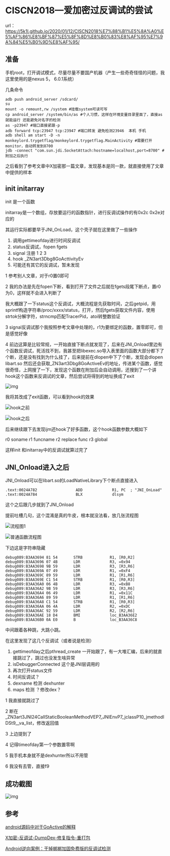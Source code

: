 # CISCN2018—爱加密过反调试的尝试

url：https://5k1l.github.io/2020/01/12/CISCN2018%E7%88%B1%E5%8A%A0%E5%AF%86%E8%BF%87%E5%8F%8D%E8%B0%83%E8%AF%95%E7%9A%84%E5%B0%9D%E8%AF%95/



## 准备

手机root，打开调试模式，尽量尽量不要国产机器（产生一些奇奇怪怪的问题，我这里使用的是nexus 5， 6.0.1系统）

几条命令

```
adb push android_server /sdcard/
su
mount -o remount,rw /system #挂载system可读可写
cp android_server /system/bin/as #个人习惯，这样在环境变量目录里面了，直接as就能运行 还能避免对名字的检测
as -p23947 #端口直接紧跟-p
adb forward tcp:23947 tcp:23947 #端口转发 避免检测23946  本机 手机
adb shell am start -D -n monkeylord.trygetflag/monkeylord.trygetflag.MainActivity #需要打开monitor，自动转发到8700
jdb -connect "com.sun.jdi.SocketAttach:hostname=localhost,port=8700" #附加之后执行
```

之后看到了参考文章中X加密那一篇文章，发现基本是同一款，就直接使用了文章中提供的样本

## init initarray

init 是一个函数

initarray是一个数组，存放要运行的函数指针，进行反调试操作的有0x2c 0x2e对应的

其运行实际都要早于JNI_OnLoad，这个壳子就在这里做了一些操作

1. 调用gettimeofday进行时间反调试
2. status反调试，fopen fgets
3. signal 注册 1 2 3
4. hook _ZN3art3Dbg8GoActtivityEv
5. 可能还有其它的反调试，暂未发现

1 参考别人文章，对于r0置0即可

2 我的办法是先在fopen下断，看到打开了文件之后就在fgets段尾下断点，置r0为0，这样就不会进入判断了

我大概跟了一下status这个反调试，大概流程是先获取时间，之后getpid，用sprintf构造字符串/proc/xxxx/status，打开，然后fgets获取文件内容，使用strtok分解字符，strncmp匹配TracerPid，atoi转整数验证

3 signal反调试那个我按照参考文章中处理的，r1为要绑定的函数，置零即可，但是感觉好像

4 前边这算是比较常规，一开始直接下断点就发现了，后来在JNI_Onload里边有个函数反调试，死活找不到，我甚至把libexec.so导入表里面的函数大部分都下了个断，还是没有找到为什么挂了，后来提前在dlopen中下了个断，发现会dlopen libart.so 然后还会获取_ZN3art3Dbg8GoActiveEv的地址，传进某个函数，感觉很奇怪，上网搜了一下，发现这个函数在附加后会自动调用，还搜到了一个讲hook这个函数来反调试的文章，然后尝试将得到的地址换成了exit

![img](images/lOgEv9.png)

我将其改成了exit函数，可以看到hook的效果

![hook之前](images/lOg2V0.png)

![hook之后](images/lOgcbq.png)

后来继续跟下去发现ijm还hook了好多函数，这个hook函数参数大概如下

r0 soname
r1 funcname
r2 replace func
r3 global

这样init 和initarray中的反调试就算过完了

## JNI_Onload进入之后

JNI_Onload可以在libart.so的LoadNativeLibrary下个断点直接进入

```
.text:0024A782                 ADD             R1, PC  ; "JNI_OnLoad"
.text:0024A784                 BLX             dlsym
```

这个之后跟几步就到了JNI_Onload

提前吐槽几句，这个混淆是真的牛皮，根本就没法看，放几张流程图

![流程图1](images/lO4KUI.png)

![普通函数流程图](images/lO4tbj.png)

下边这是字符串隐藏

```
debug089:B3AA3694 81 54       STRB            R1, [R0,R2]
debug089:B3AA3696 07 4B       LDR             R3, =0x94
debug089:B3AA3698 9B 59       LDR             R3, [R3,R6]
debug089:B3AA369A 07 49       LDR             R1, =0xF4
debug089:B3AA369C 89 59       LDR             R1, [R1,R6]
debug089:B3AA369E C1 54       STRB            R1, [R0,R3]
debug089:B3AA36A0 06 4B       LDR             R3, =0xB8
debug089:B3AA36A2 9B 59       LDR             R3, [R3,R6]
debug089:B3AA36A4 06 49       LDR             R1, =0x11C
debug089:B3AA36A6 89 59       LDR             R1, [R1,R6]
debug089:B3AA36A8 C1 54       STRB            R1, [R0,R3]
debug089:B3AA36AA 06 4A       LDR             R2, =0xDC
debug089:B3AA36AC 92 59       LDR             R2, [R2,R6]
debug089:B3AA36AE 18 D4       BMI             loc_B3AA36E2
debug089:B3AA36B0 0A E0       B               loc_B3AA36C8
```

中间跟着各种跳，大跳小跳。

在这里发现了这几个反调试（或者说是检测）

1. gettimeofday之后pthread_create 一开始跟了，有一大堆汇编，后来的就直接跳过了，跳过也没发生啥异常
2. isDebuggerConnected 这个是JNI层调用的
3. 再次打开status文件
4. 时间反调试？
5. dexname 检测 dexhunter
6. maps 检测 ？修改dex？

1 我直接就跳过了

2 断在_ZN3art3JNI24CallStaticBooleanMethodVEP7_JNIEnvP7_jclassP10_jmethodIDSt9__va_list，修改返回值

3 上边提到了

4 记得timeofday第一个参数置零啊

5 我手机本身就不是dexhunter所以不用管

6 我没有去管，直接f9

## 成功截图

![img](images/lObCLT.png)

## 参考

[android源码中对于GoActive的解释](https://android.googlesource.com/platform/art/+/android-cts-5.0_r9/runtime/debugger.cc#734)

[X加密-反调试-DumpDex-修复指令-重打包](https://bbs.pediy.com/thread-249684.htm)

[Android逆向案例：干掉梆梆加固免费版的反调试检测](https://blog.csdn.net/CharlesSimonyi/article/details/91050233)
